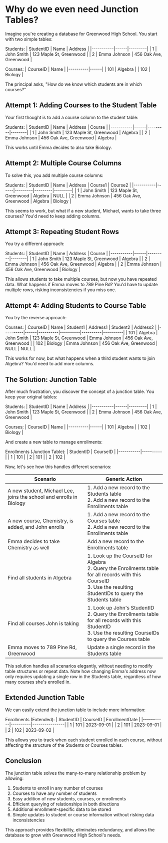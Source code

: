# Why do we even need Junction Tables?

Imagine you're creating a database for Greenwood High School. You start with two simple tables:

Students:
| StudentID | Name | Address |
|-----------|------|---------|
| 1 | John Smith | 123 Maple St, Greenwood |
| 2 | Emma Johnson | 456 Oak Ave, Greenwood |

Courses:
| CourseID | Name |
|----------|------|
| 101 | Algebra |
| 102 | Biology |

The principal asks, "How do we know which students are in which courses?"

## Attempt 1: Adding Courses to the Student Table

Your first thought is to add a course column to the student table:

Students:
| StudentID | Name | Address | Course |
|-----------|------|---------|--------|
| 1 | John Smith | 123 Maple St, Greenwood | Algebra |
| 2 | Emma Johnson | 456 Oak Ave, Greenwood | Algebra |

This works until Emma decides to also take Biology.

## Attempt 2: Multiple Course Columns

To solve this, you add multiple course columns:

Students:
| StudentID | Name | Address | Course1 | Course2 |
|-----------|------|---------|---------|---------|
| 1 | John Smith | 123 Maple St, Greenwood | Algebra | NULL |
| 2 | Emma Johnson | 456 Oak Ave, Greenwood | Algebra | Biology |

This seems to work, but what if a new student, Michael, wants to take three courses? You'd need to keep adding columns.

## Attempt 3: Repeating Student Rows

You try a different approach:

Students:
| StudentID | Name | Address | Course |
|-----------|------|---------|--------|
| 1 | John Smith | 123 Maple St, Greenwood | Algebra |
| 2 | Emma Johnson | 456 Oak Ave, Greenwood | Algebra |
| 2 | Emma Johnson | 456 Oak Ave, Greenwood | Biology |

This allows students to take multiple courses, but now you have repeated data. What happens if Emma moves to 789 Pine Rd? You'd have to update multiple rows, risking inconsistencies if you miss one.

## Attempt 4: Adding Students to Course Table

You try the reverse approach:

Courses:
| CourseID | Name | Student1 | Address1 | Student2 | Address2 |
|----------|------|----------|----------|----------|----------|
| 101 | Algebra | John Smith | 123 Maple St, Greenwood | Emma Johnson | 456 Oak Ave, Greenwood |
| 102 | Biology | Emma Johnson | 456 Oak Ave, Greenwood | NULL | NULL |

This works for now, but what happens when a third student wants to join Algebra? You'd need to add more columns.

## The Solution: Junction Table

After much frustration, you discover the concept of a junction table. You keep your original tables:

Students:
| StudentID | Name | Address |
|-----------|------|---------|
| 1 | John Smith | 123 Maple St, Greenwood |
| 2 | Emma Johnson | 456 Oak Ave, Greenwood |

Courses:
| CourseID | Name |
|----------|------|
| 101 | Algebra |
| 102 | Biology |

And create a new table to manage enrollments:

Enrollments (Junction Table):
| StudentID | CourseID |
|-----------|----------|
| 1 | 101 |
| 2 | 101 |
| 2 | 102 |

Now, let's see how this handles different scenarios:

| Scenario | Generic Action |
|----------|----------------|
| A new student, Michael Lee, joins the school and enrolls in Biology | 1. Add a new record to the Students table<br>2. Add a new record to the Enrollments table |
| A new course, Chemistry, is added, and John enrolls | 1. Add a new record to the Courses table<br>2. Add a new record to the Enrollments table |
| Emma decides to take Chemistry as well | Add a new record to the Enrollments table |
| Find all students in Algebra | 1. Look up the CourseID for Algebra<br>2. Query the Enrollments table for all records with this CourseID<br>3. Use the resulting StudentIDs to query the Students table |
| Find all courses John is taking | 1. Look up John's StudentID<br>2. Query the Enrollments table for all records with this StudentID<br>3. Use the resulting CourseIDs to query the Courses table |
| Emma moves to 789 Pine Rd, Greenwood | Update a single record in the Students table |

This solution handles all scenarios elegantly, without needing to modify table structures or repeat data. Note how changing Emma's address now only requires updating a single row in the Students table, regardless of how many courses she's enrolled in.

## Extended Junction Table

We can easily extend the junction table to include more information:

Enrollments (Extended):
| StudentID | CourseID | EnrollmentDate |
|-----------|----------|----------------|
| 1 | 101 | 2023-09-01 |
| 2 | 101 | 2023-09-01 |
| 2 | 102 | 2023-09-02 |

This allows you to track when each student enrolled in each course, without affecting the structure of the Students or Courses tables.

## Conclusion

The junction table solves the many-to-many relationship problem by allowing:
1. Students to enroll in any number of courses
2. Courses to have any number of students
3. Easy addition of new students, courses, or enrollments
4. Efficient querying of relationships in both directions
5. Additional enrollment-specific data to be stored
6. Simple updates to student or course information without risking data inconsistencies

This approach provides flexibility, eliminates redundancy, and allows the database to grow with Greenwood High School's needs.
